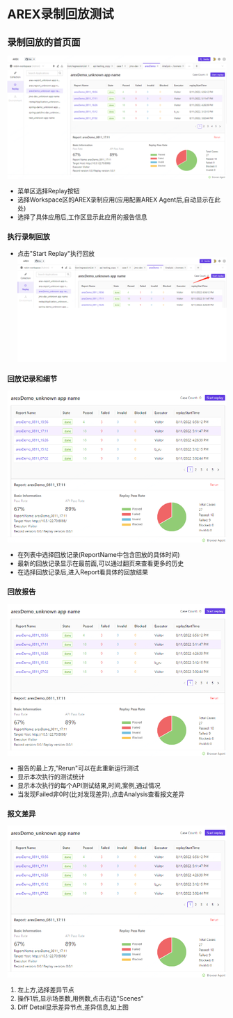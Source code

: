 # AREX录制回放测试

## 录制回放的首页面
![](../resource/c5.0.png)
* 菜单区选择Replay按钮
* 选择Workspace区的AREX录制应用(应用配置AREX Agent后,自动显示在此处)
* 选择了具体应用后,工作区显示此应用的报告信息

### 执行录制回放
* 点击"Start Replay"执行回放  
![](../resource/c5.1.png)

### 回放记录和细节
![](../resource/c5.2.png)
* 在列表中选择回放记录(ReportName中包含回放的具体时间)
* 最新的回放记录显示在最前面,可以通过翻页来查看更多的历史
* 在选择回放记录后,进入Report看具体的回放结果

### 回放报告
![](../resource/c5.2.png)
* 报告的最上方,"Rerun"可以在此重新运行测试
* 显示本次执行的测试统计
* 显示本次执行的每个API测试结果,时间,案例,通过情况
* 当发现Failed非0时(比对发现差异),点击Analysis查看报文差异

### 报文差异
![](../resource/c5.2.png)
1. 左上方,选择差异节点
2. 操作1后,显示场景数,用例数,点击右边"Scenes"
3. Diff Detail显示差异节点,差异信息,如上图